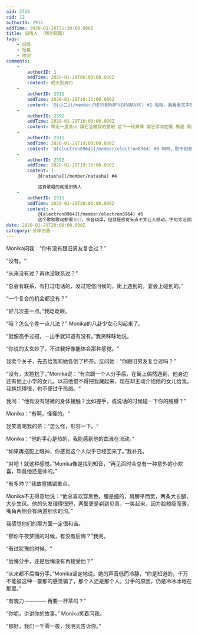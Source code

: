 ```yaml
---
aid: 2726
cid: 12
authorID: 2911
addTime: 2020-01-28T21:30:00.000Z
title: 旧情人 （原创短篇）
tags:
    - 旧情
    - 短篇
    - 原创
comments:
    -
        authorID: 1
        addTime: 2020-01-29T06:00:00.000Z
        content: 明天别爽约
    -
        authorID: 2911
        addTime: 2020-01-29T10:15:00.000Z
        content: '@[小二](/member/%E5%B0%8F%E4%BA%8C) #1 哈哈，我看看文中的“我”有没有空：）。'
    -
        authorID: 2592
        addTime: 2020-01-29T18:00:00.000Z
        content: 帶走一盞漁火 讓它溫暖我的雙眼 留下一段真情 讓它停泊在楓 橋邊 無助的我 已經疏遠了那份情感 許多年以後卻發覺 又回到你面 前
    -
        authorID: 2911
        addTime: 2020-01-29T19:00:00.000Z
        content: '@[electron8964](/member/electron8964) #3 呵呵，歌不如老，人不如旧的意思吗？'
    -
        authorID: 2592
        addTime: 2020-01-29T19:30:00.000Z
        content: |-
            @[natasha](/member/natasha) #4

            这首歌唱的就是旧情人
    -
        authorID: 2911
        addTime: 2020-01-29T20:00:00.000Z
        content: >-
            @[electron8964](/member/electron8964) #5
            这个歌和歌词都很上口，余音绕梁，但就是感觉有点不太让人感动。字句太迁就唐诗，反而失了韵味。
date: 2020-01-29T20:00:00.000Z
category: 分享创造
---
```


Monika问我：“你有没有跟旧男友复合过？”

“没有。“

“从来没有过？再也没联系过？”

“总会有联系，有打过电话的，发过短信问候的，街上遇到的，宴会上碰到的。”

“一个复合的机会都没有？”

“好几次差一点。”我眨眨眼。

“哦？怎么个差一点儿法？” Monika的八卦少女心勾起来了。

“就像高手过招，一出手就知道有没有。”我笑眯眯地说。

“你说的太玄妙了。不过我好像能体会那种感觉。“

我卖个关子，先去给我和她各倒了杯茶。反问她：“你跟旧男友复合过吗？”

“没有，太尴尬了，”Monika说：“有次跟一个人分手后，在街上偶然遇到，他身边还有他上小学的女儿。以前他恨不得把我藏起来，现在却主动介绍他的女儿给我，我尴尬得很，也不便过于热络。“

我问：“他有没有轻微的身体接触？比如握手，或说话的时候碰一下你的胳膊？”

Monika：“有啊，怪怪的。“

我笑着喝我的茶：“怎么怪，形容一下。“

Monika：“他的手心是热的，我能感到他的血液在流动。”

“如果再搭配上眼神，你感觉这个人似乎已经回来了。”我补充。

“对吧！就这种感觉。”Monika像是找到知音，“再见面时会总有一种意外的小欢喜，毕竟他还是帅的。”

“有多帅？“我故意搞错重点。

Monika不无得意地说：“他总喜欢穿黑色，腰是细的，肩膀平而宽，两条大长腿，大步生风。他的头发理得很短，两鬓更是剃到见青，一笑起来，因为脸颊瘦而薄，嘴角两侧会有两道细长的沟。”

我感觉他们的那方面一定很和谐。

“那你午夜梦回的时候，有没有后悔？”我问。

“有过犹豫的时候。“

“后悔分手，还是后悔没有再接受他？”

“从来都不后悔分手。”Monika坚定地说。她的声音低而冷静，“你是知道的，千万不能被这种一霎那的感觉骗了，那个人还是那个人。分手的原因，仍是冷冰冰地在那里。”

“有魄力 ———— 再要一杯茶吗？”

“你呢，讲讲你的故事。” Monika笑着问我。

“那好，我们一千零一夜，我明天告诉你。”
